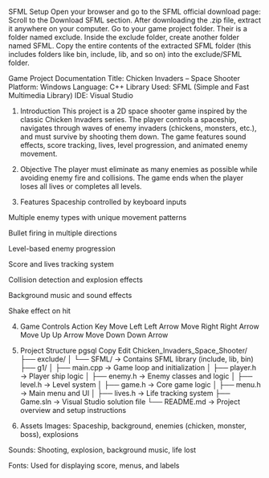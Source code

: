 SFML Setup 
Open your browser and go to the SFML official download page:
Scroll to the Download SFML section.
After downloading the .zip file, extract it anywhere on your computer.
Go to your game project folder.
Their is a folder named exclude.
Inside the exclude folder, create another folder named SFML.
Copy the entire contents of the extracted SFML folder (this includes folders like bin, include, lib, and so on) into the exclude/SFML folder.



Game Project Documentation
Title: Chicken Invaders – Space Shooter
Platform: Windows
Language: C++
Library Used: SFML (Simple and Fast Multimedia Library)
IDE: Visual Studio

1. Introduction
This project is a 2D space shooter game inspired by the classic Chicken Invaders series. The player controls a spaceship, navigates through waves of enemy invaders (chickens, monsters, etc.), and must survive by shooting them down. The game features sound effects, score tracking, lives, level progression, and animated enemy movement.

2. Objective
The player must eliminate as many enemies as possible while avoiding enemy fire and collisions. The game ends when the player loses all lives or completes all levels.

3. Features
Spaceship controlled by keyboard inputs

Multiple enemy types with unique movement patterns

Bullet firing in multiple directions

Level-based enemy progression

Score and lives tracking system

Collision detection and explosion effects

Background music and sound effects

Shake effect on hit

4. Game Controls
Action	Key
Move Left	Left Arrow
Move Right	Right Arrow
Move Up	Up Arrow
Move Down	Down Arrow

5. Project Structure
pgsql
Copy
Edit
Chicken_Invaders_Space_Shooter/
├── exclude/
│   └── SFML/          → Contains SFML library (include, lib, bin)
├── g1/
│   ├── main.cpp       → Game loop and initialization
│   ├── player.h       → Player ship logic
│   ├── enemy.h        → Enemy classes and logic
│   ├── level.h        → Level system
│   ├── game.h         → Core game logic
│   ├── menu.h         → Main menu and UI
│   ├── lives.h        → Life tracking system
├── Game.sln           → Visual Studio solution file
└── README.md          → Project overview and setup instructions
6. Assets
Images:
Spaceship, background, enemies (chicken, monster, boss), explosions

Sounds:
Shooting, explosion, background music, life lost

Fonts:
Used for displaying score, menus, and labels
